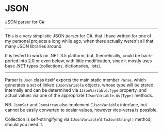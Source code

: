# JSON
JSON parser for C#

----

This is a very simplistic JSON parser for C#, that I have written for one of my personal projects a long while ago, when there actually weren't all that many JSON libraries around.

It is tested to work on .NET 3.5 platform, but, theoretically, could be back-ported into 2.0 or even below, with little modification, since it mostly uses base .NET types (collections, dictionaries, lists).

----

Parser is `Json` class itself exports the main static member `Parse`, which generates a set of linked `IJsonVariable` objects, whose type will be stored internally and can be determined via `IJsonVariable.Type` property, and actual values via one of the appropriate `IJsonVariable.As[Type]` methods.

NB: `JsonSet` and `JsonArray` also implement `IJsonVariable` interface, but cannot be easily converted to scalar values, however vice-versa is possible.

Collection is self-stringifying via `IJsonVariable`'s `ToJsonString()` method, should you need it.

